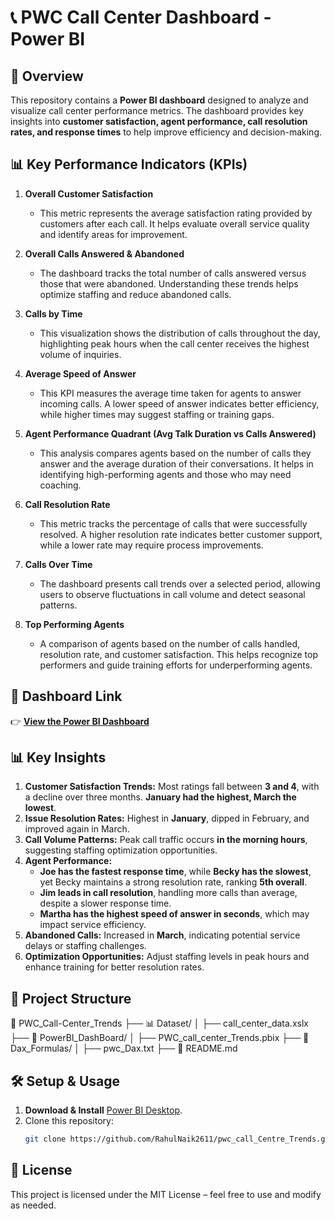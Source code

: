 # 📞 PWC Call Center Dashboard - Power BI  

## 📌 Overview  
This repository contains a **Power BI dashboard** designed to analyze and visualize call center performance metrics. The dashboard provides key insights into **customer satisfaction, agent performance, call resolution rates, and response times** to help improve efficiency and decision-making.  

## 📊 Key Performance Indicators (KPIs)  

1. **Overall Customer Satisfaction**  
   - This metric represents the average satisfaction rating provided by customers after each call. It helps evaluate overall service quality and identify areas for improvement.  

2. **Overall Calls Answered & Abandoned**  
   - The dashboard tracks the total number of calls answered versus those that were abandoned. Understanding these trends helps optimize staffing and reduce abandoned calls.  

3. **Calls by Time**  
   - This visualization shows the distribution of calls throughout the day, highlighting peak hours when the call center receives the highest volume of inquiries.  

4. **Average Speed of Answer**  
   - This KPI measures the average time taken for agents to answer incoming calls. A lower speed of answer indicates better efficiency, while higher times may suggest staffing or training gaps.  

5. **Agent Performance Quadrant (Avg Talk Duration vs Calls Answered)**  
   - This analysis compares agents based on the number of calls they answer and the average duration of their conversations. It helps in identifying high-performing agents and those who may need coaching.  

6. **Call Resolution Rate**  
   - This metric tracks the percentage of calls that were successfully resolved. A higher resolution rate indicates better customer support, while a lower rate may require process improvements.  

7. **Calls Over Time**  
   - The dashboard presents call trends over a selected period, allowing users to observe fluctuations in call volume and detect seasonal patterns.  

8. **Top Performing Agents**  
   - A comparison of agents based on the number of calls handled, resolution rate, and customer satisfaction. This helps recognize top performers and guide training efforts for underperforming agents.  


## 🔗 Dashboard Link  
👉 **[View the Power BI Dashboard](YOUR_DASHBOARD_LINK_HERE)**  


## 📊 Key Insights  
1. **Customer Satisfaction Trends:** Most ratings fall between **3 and 4**, with a decline over three months. **January had the highest, March the lowest**.  
2. **Issue Resolution Rates:** Highest in **January**, dipped in February, and improved again in March.  
3. **Call Volume Patterns:** Peak call traffic occurs **in the morning hours**, suggesting staffing optimization opportunities.  
4. **Agent Performance:**  
   - **Joe has the fastest response time**, while **Becky has the slowest**, yet Becky maintains a strong resolution rate, ranking **5th overall**.  
   - **Jim leads in call resolution**, handling more calls than average, despite a slower response time.  
   - **Martha has the highest speed of answer in seconds**, which may impact service efficiency.  
5. **Abandoned Calls:** Increased in **March**, indicating potential service delays or staffing challenges.  
6. **Optimization Opportunities:** Adjust staffing levels in peak hours and enhance training for better resolution rates.  

## 📂 Project Structure  
📂 PWC_Call-Center_Trends
├── 📊 Dataset/ │ ├── call_center_data.xslx 
├── 📂 PowerBI_DashBoard/ │ ├── PWC_call_center_Trends.pbix 
├── 📂Dax_Formulas/ │ ├── pwc_Dax.txt
├── 📄 README.md 


## 🛠️ Setup & Usage  
1. **Download & Install** [Power BI Desktop](https://powerbi.microsoft.com/).  
2. Clone this repository:  
   ```sh
   git clone https://github.com/RahulNaik2611/pwc_call_Centre_Trends.git

## 📜 License
This project is licensed under the MIT License – feel free to use and modify as needed.
